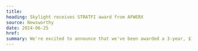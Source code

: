 ```yaml
---
title:
heading: Skylight receives STRATFI award from AFWERX
source: Newsworthy
date: 2024-06-25
href:
summary: We're excited to announce that we've been awarded a 3-year, $17.5M Strategic Funding Increase (STRATFI) contract by the U.S. Air Force's AFWERX. With this funding, we'll be able to advance the development and commercialization of our Service Design Accelerator solution as part of the SBIR/STTR program, in partnership with BESPIN.
---
```

